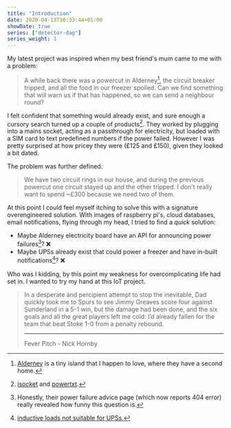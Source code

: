 ```yaml
---
title: "Introduction"
date: 2020-04-13T10:33:44+01:00
showDate: true
series: ["detector-dag"]
series_weight: 1
---
```


My latest project was inspired when my best friend's mum came to me with a problem:

> A while back there was a powercut in Alderney[^1], the circuit breaker tripped, and all the food
in our freezer spoiled.
Can we find something that will warn us if that has happened, so we can send a neighbour round?

[^1]: [Alderney](https://en.wikipedia.org/wiki/Alderney) is a tiny island that I happen to love, where
they have a second home.

I felt confident that something would already exist, and sure enough a cursory search turned up a couple
of products[^2].
They worked by plugging into a mains socket, acting as a passthrough for electricity,
but loaded with a SIM card to text predefined numbers if the power failed.
However I was pretty surprised at how pricey they were (£125 and £150), given they looked a bit dated.

[^2]: [isocket](https://www.isocket.eu/) and [powertxt](https://www.tekview-solutions.com/powertxt.php).

The problem was further defined:

> We have two circuit rings in our house, and during the previous powercut one circuit stayed up and
the other tripped.
I don't really want to spend ~£300 because we need two of them.

At this point I could feel myself itching to solve this with a signature overengineered solution.
With images of raspberry pi's, cloud databases, email notifications, flying through my head, I tried
to find a _quick_ solution:

- Maybe Alderney electricity board have an API for announcing power failures[^3]? ❌
- Maybe UPSs already exist that could power a freezer and have in-built notifications[^4]? ❌

Who was I kidding, by this point my weakness for overcomplicating life had set in. I wanted to try my
hand at this IoT project.

> In a desperate and percipient attempt to stop the inevitable, Dad quickly took me to Spurs to see
Jimmy Greaves score four against Sunderland in a 5-1 win, but the damage had been done, and the six
goals and all the great players left me cold: I’d already fallen for the team that beat Stoke 1-0 from
a penalty rebound.
>
> ---
>
> Fever Pitch - Nick Hornby

[^3]: Honestly, their power failure advice page (which now reports 404 error) really revealed how funny
this question is.
[^4]: [inductive loads not suitable for UPSs.](https://community.spiceworks.com/topic/610697-can-someone-help-me-find-a-ups-battery-backup-that-will-power-this-fridge)
